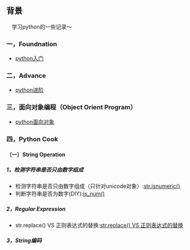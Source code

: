 ## 背景
&emsp;学习python的一些记录～

### 一，Foundnation
* [python入门](./Foundnation)

### 二，Advance
* [python进阶](./Advance)

### 三，面向对象编程（Object Orient Program）
* [python面向对象](./ObjectOrientProgram)

### 四，Python Cook
#### （一）String Operation
##### 1，检测字符串是否只由数字组成
* 检测字符串是否只由数字组成（只针对unicode对象）:[str.isnumeric()](./PythonCook/StringOperation/字符串是否只由数字组成/isnumeric.md)
* 判断字符串是否为数字(DIY):[is_num()](./PythonCook/StringOperation/字符串是否只由数字组成/is_num.md)

##### 2，Regular Expression
* str.replace() VS 正则表达式的替换:[str.replace() VS 正则表达式的替换](./PythonCook/StringOperation/regularexpression/replaceVSRegularExpression.md)
##### 3，String编码

